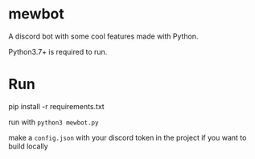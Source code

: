 # mewbot
 A discord bot with some cool features made with Python.
 
Python3.7+ is required to run.

# Run
pip install -r requirements.txt

run with `python3 mewbot.py`

make a `config.json` with your discord token in the project if you want to build locally
